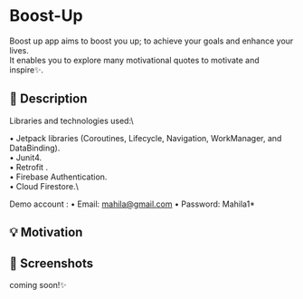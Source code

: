 # Boost-Up
Boost up app aims to boost you up; to achieve your goals and enhance your lives.\
It enables you to explore many motivational quotes to motivate and inspire✨.

## :scroll: Description


Libraries and technologies used:\

•	Jetpack libraries (Coroutines, Lifecycle, Navigation, WorkManager, and DataBinding).\
•	Junit4.\
•	Retrofit .\
•	Firebase Authentication.\
•	Cloud Firestore.\

 
Demo account :
•	Email: mahila@gmail.com
•	Password: Mahila1* 


## :bulb: Motivation
 

## :camera_flash: Screenshots
 coming soon!✨

